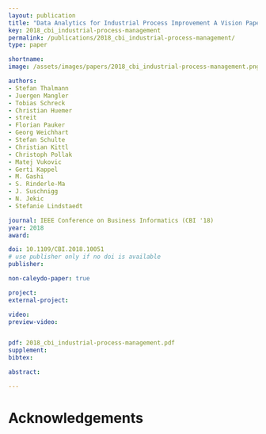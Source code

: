 ```yaml
---
layout: publication
title: "Data Analytics for Industrial Process Improvement A Vision Paper"
key: 2018_cbi_industrial-process-management
permalink: /publications/2018_cbi_industrial-process-management/
type: paper

shortname:
image: /assets/images/papers/2018_cbi_industrial-process-management.png

authors:
- Stefan Thalmann
- Juergen Mangler
- Tobias Schreck
- Christian Huemer
- streit
- Florian Pauker
- Georg Weichhart
- Stefan Schulte
- Christian Kittl
- Christoph Pollak
- Matej Vukovic
- Gerti Kappel
- M. Gashi
- S. Rinderle-Ma
- J. Suschnigg
- N. Jekic
- Stefanie Lindstaedt

journal: IEEE Conference on Business Informatics (CBI '18)
year: 2018
award:

doi: 10.1109/CBI.2018.10051
# use publisher only if no doi is available
publisher:

non-caleydo-paper: true

project: 
external-project: 

video: 
preview-video:


pdf: 2018_cbi_industrial-process-management.pdf
supplement:
bibtex:

abstract: 

---
```


# Acknowledgements
